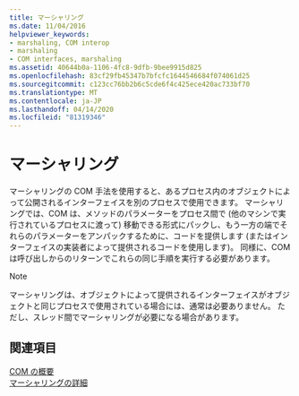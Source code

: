 ```yaml
---
title: マーシャリング
ms.date: 11/04/2016
helpviewer_keywords:
- marshaling, COM interop
- marshaling
- COM interfaces, marshaling
ms.assetid: 40644b0a-1106-4fc8-9dfb-9bee9915d825
ms.openlocfilehash: 83cf29fb45347b7bfcfc1644546684f074061d25
ms.sourcegitcommit: c123cc76bb2b6c5cde6f4c425ece420ac733bf70
ms.translationtype: MT
ms.contentlocale: ja-JP
ms.lasthandoff: 04/14/2020
ms.locfileid: "81319346"
---
```

# <a name="marshaling"></a>マーシャリング

マーシャリングの COM 手法を使用すると、あるプロセス内のオブジェクトによって公開されるインターフェイスを別のプロセスで使用できます。 マーシャリングでは、COM は、メソッドのパラメーターをプロセス間で (他のマシンで実行されているプロセスに渡って) 移動できる形式にパックし、もう一方の端でそれらのパラメーターをアンパックするために、コードを提供します (またはインターフェイスの実装者によって提供されるコードを使用します)。 同様に、COM は呼び出しからのリターンでこれらの同じ手順を実行する必要があります。

> [!NOTE]
> マーシャリングは、オブジェクトによって提供されるインターフェイスがオブジェクトと同じプロセスで使用されている場合には、通常は必要ありません。 ただし、スレッド間でマーシャリングが必要になる場合があります。

## <a name="see-also"></a>関連項目

[COM の概要](../atl/introduction-to-com.md)<br/>
[マーシャリングの詳細](/windows/win32/com/marshaling-details)
